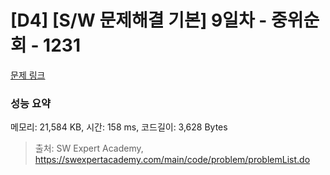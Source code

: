 # [D4] [S/W 문제해결 기본] 9일차 - 중위순회 - 1231 

[문제 링크](https://swexpertacademy.com/main/code/problem/problemDetail.do?contestProbId=AV140YnqAIECFAYD) 

### 성능 요약

메모리: 21,584 KB, 시간: 158 ms, 코드길이: 3,628 Bytes



> 출처: SW Expert Academy, https://swexpertacademy.com/main/code/problem/problemList.do